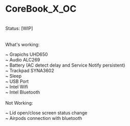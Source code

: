 # CoreBook_X_OC
<br/>
Status: [WIP] <br/>
<br/><br/>
What's working:<br/>

~ Grapichs UHD650<br/>
~ Audio ALC269<br/>
~ Battery (AC detect delay and Service Notify persistent)<br/>
~ Trackpad SYNA3602<br/>
~ Sleep<br/>
~ USB Port<br/>
~ Intel Wifi<br/>
~ Intel Bluetooth<br/>
<br/>
Not Working:<br/>

~ Lid open/close screen status change<br/>
~ Airpods connection with bluetooth<br/>
